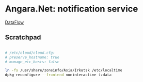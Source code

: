 # Angara.Net: notification service

[DataFlow](./dataflow.md)

## Scratchpad


```sh

# /etc/cloud/cloud.cfg:
# preserve_hostname: true
# manage_etc_hosts: false

ln -fs /usr/share/zoneinfo/Asia/Irkutsk /etc/localtime
dpkg-reconfigure --frontend noninteractive tzdata

```
